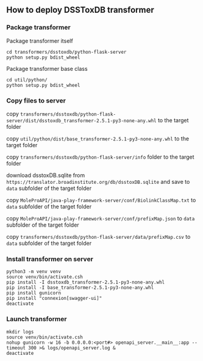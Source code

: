 ## How to deploy DSSToxDB transformer

### Package transformer

Package transformer itself
```
cd transformers/dsstoxdb/python-flask-server
python setup.py bdist_wheel
```
Package transformer base class
```
cd util/python/
python setup.py bdist_wheel
```

### Copy files to server

copy `transformers/dsstoxdb/python-flask-server/dist/dsstoxdb_transformer-2.5.1-py3-none-any.whl` to the target folder

copy `util/python/dist/base_transformer-2.5.1-py3-none-any.whl` to the target folder

copy `transformers/dsstoxdb/python-flask-server/info` folder to the target folder

download dsstoxDB.sqlite from `https://translator.broadinstitute.org/db/dsstoxDB.sqlite` and save to `data` subfolder of the target folder

copy `MoleProAPI/java-play-framework-server/conf/BiolinkClassMap.txt` to `data` subfolder of the target folder

copy `MoleProAPI/java-play-framework-server/conf/prefixMap.json` to `data` subfolder of the target folder

copy `transformers/dsstoxdb/python-flask-server/data/prefixMap.csv` to `data` subfolder of the target folder

### Install transformer on server

```
python3 -m venv venv
source venv/bin/activate.csh
pip install -I dsstoxdb_transformer-2.5.1-py3-none-any.whl
pip install -I base_transformer-2.5.1-py3-none-any.whl
pip install gunicorn
pip install "connexion[swagger-ui]"
deactivate
```

### Launch transformer

```
mkdir logs
source venv/bin/activate.csh
nohup gunicorn -w 16 -b 0.0.0.0:<port#> openapi_server.__main__:app --timeout 300 >& logs/openapi_server.log &
deactivate
```

